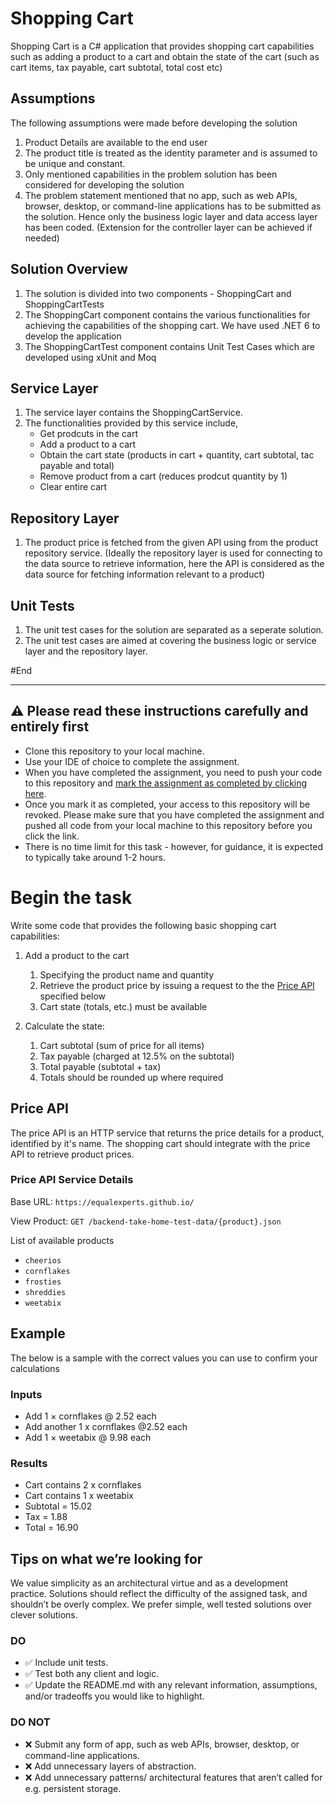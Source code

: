 # Shopping Cart 

Shopping Cart is a C# application that provides shopping cart capabilities such as adding a product to a cart and obtain the state of the cart (such as cart items, tax payable, cart subtotal, total cost etc)

## Assumptions

The following assumptions were made before developing the solution 
1. Product Details are available to the end user
2. The product title is treated as the identity parameter and is assumed to be unique and constant.
3. Only mentioned capabilities in the problem solution has been considered for developing the solution
4. The problem statement mentioned that no app, such as web APIs, browser, desktop, or command-line applications has to be submitted as the solution. Hence only the business logic layer and data access layer has been coded. (Extension for the controller layer can be achieved if needed)

## Solution Overview 
1. The solution is divided into two components - ShoppingCart and ShoppingCartTests
2. The ShoppingCart component contains the various functionalities for achieving the capabilities of the shopping cart. We have used .NET 6 to develop the application
3. The ShoppingCartTest component contains Unit Test Cases which are developed using xUnit and Moq

## Service Layer
1. The service layer contains the ShoppingCartService.
2. The functionalities provided by this service include,
   - Get prodcuts in the cart
   - Add a product to a cart
   - Obtain the cart state (products in cart + quantity, cart subtotal, tac payable and total)
   - Remove product from a cart (reduces prodcut quantity by 1)
   - Clear entire cart
  
## Repository Layer 
1. The product price is fetched from the given API using from the product repository service. (Ideally the repository layer is used for connecting to the data source to retrieve information, here the API is considered as the data source for fetching information relevant to a product)

## Unit Tests
1. The unit test cases for the solution are separated as a seperate solution.
2. The unit test cases are aimed at covering the business logic or service layer and the repository layer.

#End

----------------------------------------------------------------------------------------------------------------------------------------------------------------------------------------
## :warning: Please read these instructions carefully and entirely first
* Clone this repository to your local machine.
* Use your IDE of choice to complete the assignment.
* When you have completed the assignment, you need to  push your code to this repository and [mark the assignment as completed by clicking here](https://app.snapcode.review/submission_links/6ddda116-e9af-4e9e-804c-9ebeac52a53e).
* Once you mark it as completed, your access to this repository will be revoked. Please make sure that you have completed the assignment and pushed all code from your local machine to this repository before you click the link.
* There is no time limit for this task - however, for guidance, it is expected to typically take around 1-2 hours.
    
# Begin the task

Write some code that provides the following basic shopping cart capabilities:

1. Add a product to the cart
   1. Specifying the product name and quantity
   2. Retrieve the product price by issuing a request to the the [Price API](#price-api) specified below
   3. Cart state (totals, etc.) must be available

2. Calculate the state:
   1. Cart subtotal (sum of price for all items)
   2. Tax payable (charged at 12.5% on the subtotal)
   3. Total payable (subtotal + tax)
   4. Totals should be rounded up where required

## Price API

The price API is an HTTP service that returns the price details for a product, identified by it's name. The shopping cart should integrate with the price API to retrieve product prices. 

### Price API Service Details

Base URL: `https://equalexperts.github.io/`

View Product: `GET /backend-take-home-test-data/{product}.json`

List of available products
* `cheerios`
* `cornflakes`
* `frosties`
* `shreddies`
* `weetabix`

## Example
The below is a sample with the correct values you can use to confirm your calculations

### Inputs
* Add 1 × cornflakes @ 2.52 each
* Add another 1 x cornflakes @2.52 each
* Add 1 × weetabix @ 9.98 each
  
### Results  
* Cart contains 2 x cornflakes
* Cart contains 1 x weetabix
* Subtotal = 15.02
* Tax = 1.88
* Total = 16.90

## Tips on what we’re looking for

We value simplicity as an architectural virtue and as a development practice. Solutions should reflect the difficulty of the assigned task, and shouldn’t be overly complex. We prefer simple, well tested solutions over clever solutions. 

### DO

* ✅ Include unit tests.
* ✅ Test both any client and logic.
* ✅ Update the README.md with any relevant information, assumptions, and/or tradeoffs you would like to highlight.

### DO NOT

* ❌ Submit any form of app, such as web APIs, browser, desktop, or command-line applications.
* ❌ Add unnecessary layers of abstraction.
* ❌ Add unnecessary patterns/ architectural features that aren’t called for e.g. persistent storage.


